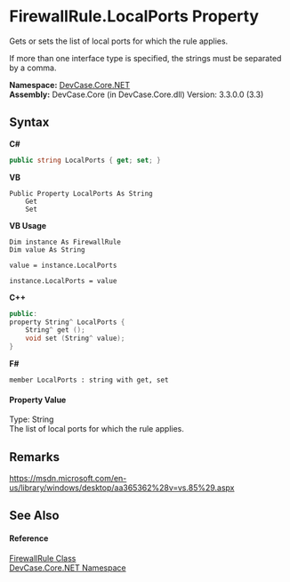 # FirewallRule.LocalPorts Property 
 

Gets or sets the list of local ports for which the rule applies. 

 If more than one interface type is specified, the strings must be separated by a comma.

**Namespace:**&nbsp;<a href="N_DevCase_Core_NET">DevCase.Core.NET</a><br />**Assembly:**&nbsp;DevCase.Core (in DevCase.Core.dll) Version: 3.3.0.0 (3.3)

## Syntax

**C#**<br />
``` C#
public string LocalPorts { get; set; }
```

**VB**<br />
``` VB
Public Property LocalPorts As String
	Get
	Set
```

**VB Usage**<br />
``` VB Usage
Dim instance As FirewallRule
Dim value As String

value = instance.LocalPorts

instance.LocalPorts = value
```

**C++**<br />
``` C++
public:
property String^ LocalPorts {
	String^ get ();
	void set (String^ value);
}
```

**F#**<br />
``` F#
member LocalPorts : string with get, set

```


#### Property Value
Type: String<br />The list of local ports for which the rule applies.

## Remarks
<a href="https://msdn.microsoft.com/en-us/library/windows/desktop/aa365362%28v=vs.85%29.aspx" target="_blank">https://msdn.microsoft.com/en-us/library/windows/desktop/aa365362%28v=vs.85%29.aspx</a>

## See Also


#### Reference
<a href="T_DevCase_Core_NET_FirewallRule">FirewallRule Class</a><br /><a href="N_DevCase_Core_NET">DevCase.Core.NET Namespace</a><br />